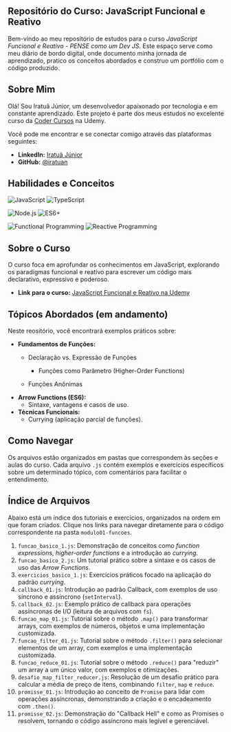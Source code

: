 
## Repositório do Curso: JavaScript Funcional e Reativo


Bem-vindo ao meu repositório de estudos para o curso *JavaScript Funcional e Reativo - PENSE como um Dev JS*. Este espaço serve como meu diário de bordo digital, onde documento minha jornada de aprendizado, pratico os conceitos abordados e construo um portfólio com o código produzido.

## Sobre Mim


Olá! Sou Iratuã Júnior, um desenvolvedor apaixonado por tecnologia e em constante aprendizado. Este projeto é parte dos meus estudos no excelente curso da [Coder Cursos](https://www.udemy.com/user/leonardo-moura-leitao) na Udemy.


Você pode me encontrar e se conectar comigo através das plataformas seguintes:

- **LinkedIn:** [Iratuã Júnior](https://linkedin.com/in/iratuan)
- **GitHub:** [@iratuan](https://github.com/iratuan)

## Habilidades e Conceitos

![JavaScript](https://img.shields.io/badge/JavaScript-F7DF1E?style=for-the-badge&logo=javascript&logoColor=black)
![TypeScript](https://img.shields.io/badge/TypeScript-3178C6?style=for-the-badge&logo=typescript&logoColor=white)

![Node.js](https://img.shields.io/badge/Node.js-339933?style=for-the-badge&logo=node.js&logoColor=white)
![ES6+](https://img.shields.io/badge/ES6%2B-F7DF1E?style=for-the-badge&logo=javascript&logoColor=black)


![Functional Programming](https://img.shields.io/badge/Functional-blueviolet?style=for-the-badge&logo=programming&logoColor=white)
![Reactive Programming](https://img.shields.io/badge/Reactive-blue?style=for-the-badge&logo=programming&logoColor=white)

## Sobre o Curso


O curso foca em aprofundar os conhecimentos em JavaScript, explorando os paradigmas funcional e reativo para escrever um código mais declarativo, expressivo e poderoso.

- **Link para o curso:** [JavaScript Funcional e Reativo na Udemy](https://www.udemy.com/course/javascript-funcional)

## Tópicos Abordados (em andamento)


Neste reositório, você encontrará exemplos práticos sobre:

- **Fundamentos de Funções:**
  - Declaração vs. Expressão de Funções

    - Funções como Parâmetro (Higher-Order Functions)
  - Funções Anônimas
- **Arrow Functions (ES6):**
  - Sintaxe, vantagens e casos de uso.
- **Técnicas Funcionais:**
  - Currying (aplicação parcial de funções).

## Como Navegar

Os arquivos estão organizados em pastas que correspondem às seções e aulas do curso. Cada arquivo `.js` contém exemplos e exercícios específicos sobre um determinado tópico, com comentários para facilitar o entendimento.

## Índice de Arquivos

Abaixo está um índice dos tutoriais e exercícios, organizados na ordem em que foram criados. Clique nos links para navegar diretamente para o código correspondente na pasta `modulo01-funcoes`.

1. `funcao_basico_1.js`: Demonstração de conceitos como *function expressions*, *higher-order functions* e a introdução ao *currying*.
2. `funcao_basico_2.js`: Um tutorial prático sobre a sintaxe e os casos de uso das *Arrow Functions*.
3. `exercicios_basico_1.js`: Exercícios práticos focado na aplicação do padrão *currying*.
4. `callback_01.js`: Introdução ao padrão Callback, com exemplos de uso síncrono e assíncrono (`setInterval`).
5. `callback_02.js`: Exemplo prático de callback para operações assíncronas de I/O (leitura de arquivos com `fs`).
6. `funcao_map_01.js`: Tutorial sobre o método `.map()` para transformar arrays, com exemplos de números, objetos e uma implementação customizada.
7. `funcao_filter_01.js`: Tutorial sobre o método `.filter()` para selecionar elementos de um array, com exemplos e uma implementação customizada.
8. `funcao_reduce_01.js`: Tutorial sobre o método `.reduce()` para "reduzir" um array a um único valor, com exemplos e otimizações.
9. `desafio_map_filter_reducer.js`: Resolução de um desafio prático para calcular a média de preço de itens, combinando `filter`, `map` e `reduce`.
10. `promisse_01.js`: Introdução ao conceito de `Promise` para lidar com operações assíncronas, demonstrando a criação e o encadeamento com `.then()`.
11. `promisse_02.js`: Demonstração do "Callback Hell" e como as Promises o resolvem, tornando o código assíncrono mais legível e gerenciável.
